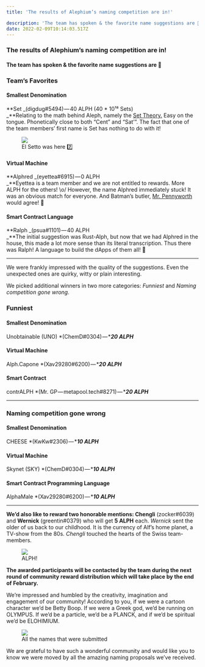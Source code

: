 ```yaml
---
title: 'The results of Alephium’s naming competition are in!'

description: 'The team has spoken & the favorite name suggestions are 🥁'
date: 2022-02-09T10:14:03.517Z
---
```


### The results of Alephium’s naming competition are in!

#### The team has spoken & the favorite name suggestions are 🥁

### Team’s Favorites

#### Smallest Denomination

**Set _(digdug#5494) — 40 ALPH (40 \* 10¹⁸ Sets)  
_**Relating to the math behind Aleph, namely the <a href="https://en.wikipedia.org/wiki/Set_theory" class="markup--anchor markup--p-anchor" data-href="https://en.wikipedia.org/wiki/Set_theory" rel="noopener" target="_blank">Set Theory.</a> Easy on the tongue. Phonetically close to both “Cent” and “Sat’”. The fact that one of the team members’ first name is Set has nothing to do with it!

<figure id="9ae3" class="graf graf--figure graf-after--p">
<img src="https://cdn-images-1.medium.com/max/800/0*8EsjVRRWWr-GlOjD" class="graf-image" data-image-id="0*8EsjVRRWWr-GlOjD" data-width="1041" data-height="1041" data-is-featured="true" />
<figcaption>El Setto was here 7️⃣</figcaption>
</figure>

#### Virtual Machine

**Alphred _(eyettea#6915) — 0 ALPH  
_**Eyettea is a team member and we are not entitled to rewards. More ALPH for the others! \o/ However, the name Alphred immediately stuck! It was an obvious match for everyone. And Batman’s butler, <a href="https://en.wikipedia.org/wiki/Alfred_Pennyworth" class="markup--anchor markup--p-anchor" data-href="https://en.wikipedia.org/wiki/Alfred_Pennyworth" rel="noopener" target="_blank">Mr. Pennyworth</a> would agree! 🦇

#### Smart Contract Language

**Ralph _(psua#1101) — 40 ALPH  
_**The initial suggestion was Rust-Alph, but now that we had Alphred in the house, this made a lot more sense than its literal transcription. Thus there was Ralph! A language to build the dApps of them all! 🦾

---

We were frankly impressed with the quality of the suggestions. Even the unexpected ones are quirky, witty or plain interesting.

We picked additional winners in two more categories: _Funniest_ and _Naming competition gone wrong._

### Funniest

#### Smallest Denomination

Unobtainable (UNO) \*(ChemD#0304) — \***_20 ALPH_**

#### Virtual Machine

Alph.Capone \*(Xav29280#6200) — \***_20 ALPH_**

#### Smart Contract

contrALPH \*(Mr. GP — metapool.tech#8271) — \***_20 ALPH_**

---

### Naming competition gone wrong

#### Smallest Denomination

CHEESE \*(KwKw#2306) — \***_10 ALPH_**

#### Virtual Machine

Skynet (SKY) \*(ChemD#0304) — \***_10 ALPH_**

#### Smart Contract Programming Language

AlphaMale \*(Xav29280#6200) — \***_10 ALPH_**

---

**We’d also like to reward two honorable mentions: Chengli** (zocker#6039) and **Wernick** (greentin#0379) who will get **5 ALPH** each. _Wernick_ sent the older of us back to our childhood. It is the currency of Alf’s home planet, a TV-show from the 80s. _Chengli_ touched the hearts of the Swiss team-members.

<figure id="618e" class="graf graf--figure graf-after--p">
<img src="https://cdn-images-1.medium.com/max/800/1*h-ZORT2qjZ0gW19YXF8Z3g.png" class="graf-image" data-image-id="1*h-ZORT2qjZ0gW19YXF8Z3g.png" data-width="128" data-height="104" />
<figcaption>ALPH!</figcaption>
</figure>

**The awarded participants will be contacted by the team during the next round of community reward distribution which will take place by the end of February.**

We’re impressed and humbled by the creativity, imagination and engagement of our community! According to you, if we were a cartoon character we’d be Betty Boop. If we were a Greek god, we’d be running on OLYMPUS. If we’d be a particle, we’d be a PLANCK, and if we’d be spiritual we’d be ELOHIMIUM.

<figure id="f210" class="graf graf--figure graf-after--p">
<img src="https://cdn-images-1.medium.com/max/800/0*vnNTuRtGPNAf0HZu" class="graf-image" data-image-id="0*vnNTuRtGPNAf0HZu" data-width="881" data-height="859" />
<figcaption>All the names that were submitted</figcaption>
</figure>

We are grateful to have such a wonderful community and would like you to know we were moved by all the amazing naming proposals we’ve received.

